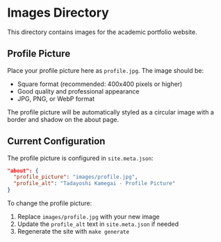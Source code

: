 # Images Directory

This directory contains images for the academic portfolio website.

## Profile Picture

Place your profile picture here as `profile.jpg`. The image should be:
- Square format (recommended: 400x400 pixels or higher)
- Good quality and professional appearance
- JPG, PNG, or WebP format

The profile picture will be automatically styled as a circular image with a border and shadow on the about page.

## Current Configuration

The profile picture is configured in `site.meta.json`:
```json
"about": {
  "profile_picture": "images/profile.jpg",
  "profile_alt": "Tadayoshi Kamegai - Profile Picture"
}
```

To change the profile picture:
1. Replace `images/profile.jpg` with your new image
2. Update the `profile_alt` text in `site.meta.json` if needed
3. Regenerate the site with `make generate`
